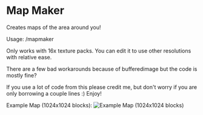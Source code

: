 # Map Maker

Creates maps of the area around you!

Usage: /mapmaker <radius>

Only works with 16x texture packs. You can edit it to use other resolutions with relative ease.

There are a few bad workarounds because of bufferedimage but the code is mostly fine?

If you use a lot of code from this please credit me, but don't worry if you are only borrowing a couple lines :)
Enjoy! 

Example Map (1024x1024 blocks):
![Example Map (1024x1024 blocks)](./Maps/Map-Example.png)

